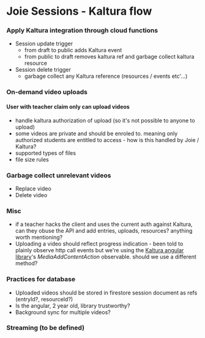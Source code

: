 # Joie Sessions - Kaltura flow
### Apply Kaltura integration through cloud functions
- Session update trigger
  - from draft to public adds Kaltura event
  - from public to draft removes kaltura ref and garbage collect kaltura resource
- Session delete trigger
  - garbage collect any Kaltura reference (resources / events etc'...)

### On-demand video uploads
#### User with teacher claim only can upload videos
- handle kaltura authorization of upload (so it's not possible to anyone to upload)
- some videos are private and should be enroled to. meaning only authorized students are entitled to access - how is this handled by Joie / Kaltura?
- supported types of files
- file size rules

### Garbage collect unrelevant videos
- Replace video
- Delete video

### Misc
- if a teacher hacks the client and uses the current auth against Kaltura, can they obuse the API and add entries, uploads, resources? anything worth mentioning?
- Uploading a video should reflect progress indication - been told to plainly observe http call events but we're using the [Kaltura angular library](https://github.com/kaltura/kaltura-ng)'s _MediaAddContentAction_ observable. should we use a different method?

### Practices for database
- Uploaded videos should be stored in firestore session document as refs (entryId?, resourceId?)
- Is the angular, 2 year old, library trustworthy?
- Background sync for multiple videos?

### Streaming (to be defined)

